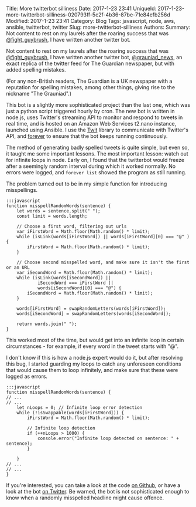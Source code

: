 Title: More twitterbot silliness
Date: 2017-1-23 23:41
UniqueId: 2017-1-23-more-twitterbot-silliness-020793ff-5c2f-4b36-87be-71e84efb256d
Modified: 2017-1-23 23:41
Category: Blog
Tags: javascript, node, aws, ansible, twitterbot, twitter
Slug: more-twitterbot-silliness
Authors:
Summary: Not content to rest on my laurels after the roaring success that was [@fight_guybrush](https://twitter.com/fight_guybrush), I have written another twitter bot.



Not content to rest on my laurels after the roaring success that was [@fight_guybrush](https://twitter.com/fight_guybrush), I have written another twitter bot, [@grauniad_news](https://twitter.com/grauniad_news), an exact replica of the twitter feed for The Guardian newspaper, but with added spelling mistakes.

(For any non-British readers, The Guardian is a UK newspaper with a reputation for spelling mistakes, among other things, giving rise to the nickname "The Grauniad".)

This bot is a slightly more sophisticated project than the last one, which was just a python script triggered hourly by cron. The new bot is written in node.js, uses Twitter's streaming API to monitor and respond to tweets in real time, and is hosted on an Amazon Web Services t2.nano instance, launched using Ansible. I use the [Twit](https://github.com/ttezel/twit) library to communicate with Twitter's API, and [forever](https://github.com/foreverjs/forever) to ensure that the bot keeps running continuously.

The method of generating badly spelled tweets is quite simple, but even so, it taught me some important lessons. The most important lesson: watch out for infinite loops in node. Early on, I found that the twitterbot would freeze after a seemingly random interval during which it worked normally. No errors were logged, and `forever list` showed the program as still running.

The problem turned out to be in my simple function for introducing misspellings.

    :::javascript
    function misspellRandomWords(sentence) {
        let words = sentence.split(" ");
        const limit = words.length;

        // Choose a first word, filtering out urls
        var iFirstWord = Math.floor(Math.random() * limit);
        while (isLink(words[iFirstWord]) || words[iFirstWord][0] === "@" ) {
            iFirstWord = Math.floor(Math.random() * limit);
        }

        // Choose second misspelled word, and make sure it isn't the first or an URL
        var iSecondWord = Math.floor(Math.random() * limit);
        while (isLink(words[iSecondWord]) ||
                iSecondWord === iFirstWord ||
                words[iSecondWord][0] === "@") {
            iSecondWord = Math.floor(Math.random() * limit);
        }

        words[iFirstWord] = swapRandomLetters(words[iFirstWord]);
        words[iSecondWord] = swapRandomLetters(words[iSecondWord]);

        return words.join(" ");
    }

This worked most of the time, but would get into an infinite loop in certain circumstances - for example, if every word in the tweet starts with "@".

I don't know if this is how a node.js expert would do it, but after resolving this bug, I started guarding my loops to catch any unforeseen conditions that would cause them to loop infinitely, and make sure that these were logged as errors.

    :::javascript
    function misspellRandomWords(sentence) {
    // ...
    // ...
        let nLoops = 0; // Infinite loop error detection
        while (!isSwappable(words[iFirstWord])) {
            iFirstWord = Math.floor(Math.random() * limit);

            // Infinite loop detection
            if (++nLoops > 1000) {
                console.error("Infinite loop detected on sentence: " + sentence);
            }

        }
    // ...
    // ...
    }

If you're interested, you can take a look at the code [on Github](https://github.com/samfrances/grauniad-node), or have a look at the bot [on Twitter](https://twitter.com/grauniad_news). Be warned, the bot is not sophisticated enough to know when a randomly misspelled headline might cause offence.

